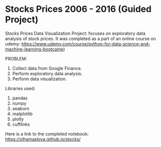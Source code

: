 # Stocks Prices 2006 - 2016 (Guided Project)
Stocks Prices Data Visualization Project: focuses on exploratory data analysis of stock prices. 
It was completed as a part of an online course on udemy: https://www.udemy.com/course/python-for-data-science-and-machine-learning-bootcamp)

PROBLEM: 
1. Collect data from Google Finance. 
2. Perform exploratory data analysis.
3. Perform data visualization.

Libraries used: 
1. pandas
2. numpy
3. seaborn
4. matplotlib
5. plotly
6. cufflinks

Here is a link to the completed notebook: https://olhamaslova.github.io/stocks/
